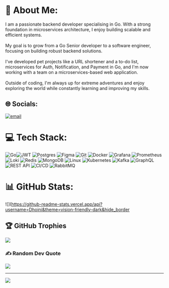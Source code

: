 # 💫 About Me:
I am a passionate backend developer specialising in Go. With a strong foundation in microservices architecture, I enjoy building scalable and efficient systems.<br><br> My goal is to grow from a Go Senior developer to a software engineer, focusing on building robust backend solutions.<br><br>I've developed pet projects like a URL shortener and a to-do list, microservices for Auth, Notification, and Payment in Go, and I'm now working with a team on a microservices-based web application.<br><br>Outside of coding, I'm always up for extreme adventures and enjoy exploring the world while constantly learning and improving my skills.

## 🌐 Socials:
[![email](https://img.shields.io/badge/Email-D14836?logo=gmail&logoColor=white)](mailto:daniarsatdykulov@gmail.com) 

# 💻 Tech Stack:
![Go](https://img.shields.io/badge/go-%2300ADD8.svg?style=flat&logo=go&logoColor=white)![JWT](https://img.shields.io/badge/JWT-black?style=flat&logo=JSON%20web%20tokens) ![Postgres](https://img.shields.io/badge/postgres-%23316192.svg?style=flat&logo=postgresql&logoColor=white) ![Figma](https://img.shields.io/badge/figma-%23F24E1E.svg?style=flat&logo=figma&logoColor=white) ![Git](https://img.shields.io/badge/git-%23F05033.svg?style=flat&logo=git&logoColor=white) ![Docker](https://img.shields.io/badge/docker-%230db7ed.svg?style=flat&logo=docker&logoColor=white) ![Grafana](https://img.shields.io/badge/grafana-%23F46800.svg?style=flat&logo=grafana&logoColor=white) ![Prometheus](https://img.shields.io/badge/prometheus-%23E6522C.svg?style=flat&logo=prometheus&logoColor=white) ![Loki](https://img.shields.io/badge/loki-%236C3F8C.svg?style=flat&logo=loki&logoColor=white) ![Redis](https://img.shields.io/badge/redis-%23C72C3B.svg?style=flat&logo=redis&logoColor=white) ![MongoDB](https://img.shields.io/badge/mongodb-%2347A248.svg?style=flat&logo=mongodb&logoColor=white) ![Linux](https://img.shields.io/badge/linux-%23FCC624.svg?style=flat&logo=linux&logoColor=black) ![Kubernetes](https://img.shields.io/badge/kubernetes-%23326ce5.svg?style=flat&logo=kubernetes&logoColor=white) ![Kafka](https://img.shields.io/badge/kafka-%231F2023.svg?style=flat&logo=apachekafka&logoColor=white) ![GraphQL](https://img.shields.io/badge/GraphQL-E10098?logo=graphql&logoColor=white) ![REST API](https://img.shields.io/badge/REST%20API-25A1E0?logo=rest&logoColor=white) ![CI/CD](https://img.shields.io/badge/CI/CD-00BFFF?logo=gitlab&logoColor=white) ![RabbitMQ](https://img.shields.io/badge/rabbitmq-%23FF6600.svg?style=flat&logo=rabbitmq&logoColor=white)

# 📊 GitHub Stats:
![](https://github-readme-stats.vercel.app/api?username=Dhoini&theme=vision-friendly-dark&hide_border

## 🏆 GitHub Trophies
![](https://github-profile-trophy.vercel.app/?username=Dhoini&theme=radical&no-frame=true&no-bg=false&margin-w=4)

### ✍️ Random Dev Quote
![](https://quotes-github-readme.vercel.app/api?type=horizontal&theme=merko)

---
[![](https://visitcount.itsvg.in/api?id=Dhoini&icon=1&color=0)](https://visitcount.itsvg.in)

<!-- Proudly created with GPRM (
